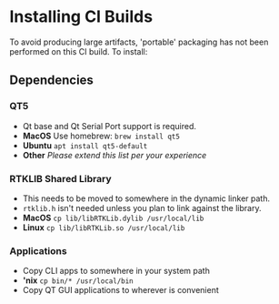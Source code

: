 # Installing CI Builds

To avoid producing large artifacts, 'portable' packaging has not been performed on this CI build. To install:

## Dependencies
### QT5
  * Qt base and Qt Serial Port support is required.
  * **MacOS** Use homebrew:
    ```brew install qt5```
  * **Ubuntu**
    ```apt install qt5-default```
  * **Other** *Please extend this list per your experience*

### RTKLIB Shared Library
  * This needs to be moved to somewhere in the dynamic linker path.
  * `rtklib.h` isn't needed unless you plan to link against the library.
  * **MacOS**
    ```cp lib/libRTKLib.dylib /usr/local/lib```
 * **Linux**
    ```cp lib/libRTKLib.so /usr/local/lib```

### Applications
  * Copy CLI apps to somewhere in your system path
  * **'nix**
  ```cp bin/* /usr/local/bin```
  * Copy QT GUI applications to wherever is convenient